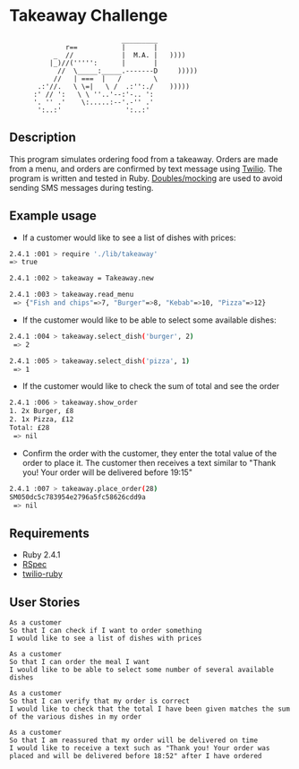Takeaway Challenge
==================
```
                            _________
              r==           |       |
           _  //            |  M.A. |   ))))
          |_)//(''''':      |       |
            //  \_____:_____.-------D     )))))
           //   | ===  |   /        \
       .:'//.   \ \=|   \ /  .:'':./    )))))
      :' // ':   \ \ ''..'--:'-.. ':
      '. '' .'    \:.....:--'.-'' .'
       ':..:'                ':..:'
```

## Description

This program simulates ordering food from a takeaway. Orders are made from a
menu, and orders are confirmed by text message using
[Twilio](https://www.twilio.com/).
The program is written and tested in Ruby. [Doubles/mocking](https://en.wikipedia.org/wiki/Test_double) are used to avoid
sending SMS messages during testing.

## Example usage
- If a customer would like to see a list of dishes with prices:

```sh
2.4.1 :001 > require './lib/takeaway'
=> true

2.4.1 :002 > takeaway = Takeaway.new

2.4.1 :003 > takeaway.read_menu
 => {"Fish and chips"=>7, "Burger"=>8, "Kebab"=>10, "Pizza"=>12}
```

- If the customer would like to be able to select some available dishes:

```sh
2.4.1 :004 > takeaway.select_dish('burger', 2)
 => 2

2.4.1 :005 > takeaway.select_dish('pizza', 1)
 => 1
```

- If the customer would like to check the sum of total and see the order

```sh
2.4.1 :006 > takeaway.show_order
1. 2x Burger, £8
2. 1x Pizza, £12
Total: £28
 => nil
```

- Confirm the order with the customer, they enter the total value of the order
to place it. The customer then receives a text similar to "Thank you! Your
order will be delivered before 19:15"

```sh
2.4.1 :007 > takeaway.place_order(28)
SM050dc5c783954e2796a5fc58626cdd9a
 => nil
```

## Requirements
 * Ruby 2.4.1
 * [RSpec](http://rspec.info/)
 * [twilio-ruby](https://github.com/twilio/twilio-ruby)

## User Stories
```
As a customer
So that I can check if I want to order something
I would like to see a list of dishes with prices

As a customer
So that I can order the meal I want
I would like to be able to select some number of several available dishes

As a customer
So that I can verify that my order is correct
I would like to check that the total I have been given matches the sum of the various dishes in my order

As a customer
So that I am reassured that my order will be delivered on time
I would like to receive a text such as "Thank you! Your order was placed and will be delivered before 18:52" after I have ordered

```
